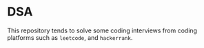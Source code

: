 # DSA

This repository tends to solve some coding interviews from coding platforms such as `leetcode`, and `hackerrank`.
